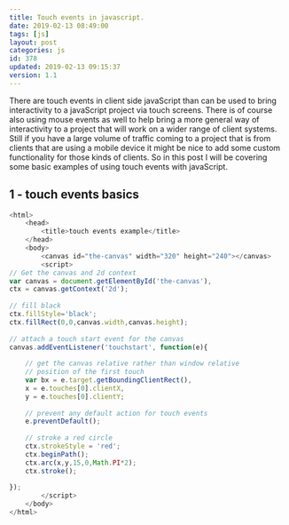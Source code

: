 ```yaml
---
title: Touch events in javascript.
date: 2019-02-13 08:49:00
tags: [js]
layout: post
categories: js
id: 378
updated: 2019-02-13 09:15:37
version: 1.1
---
```


There are touch events in client side javaScript than can be used to bring interactivity to a javaScript project via touch screens. There is of course also using mouse events as well to help bring a more general way of interactivity to a project that will work on a wider range of client systems. Still if you have a large volume of traffic coming to a project that is from clients that are using a mobile device it might be nice to add some custom functionality for those kinds of clients. So in this post I will be covering some basic examples of using touch events with javaScript.

<!-- more -->

## 1 - touch events basics

```js
<html>
    <head>
        <title>touch events example</title>
    </head>
    <body>
        <canvas id="the-canvas" width="320" height="240"></canvas>
        <script>
// Get the canvas and 2d context
var canvas = document.getElementById('the-canvas'),
ctx = canvas.getContext('2d');
 
// fill black
ctx.fillStyle='black';
ctx.fillRect(0,0,canvas.width,canvas.height);
 
// attach a touch start event for the canvas
canvas.addEventListener('touchstart', function(e){
 
    // get the canvas relative rather than window relative
    // position of the first touch
    var bx = e.target.getBoundingClientRect(),
    x = e.touches[0].clientX,
    y = e.touches[0].clientY;
 
    // prevent any default action for touch events
    e.preventDefault();
 
    // stroke a red circle
    ctx.strokeStyle = 'red';
    ctx.beginPath();
    ctx.arc(x,y,15,0,Math.PI*2);
    ctx.stroke();
 
});
        </script>
    </body>
</html>
```